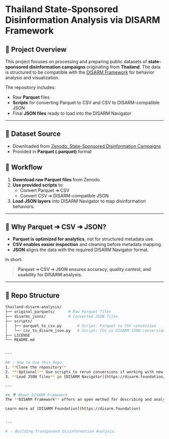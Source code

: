 # Thailand State-Sponsored Disinformation Analysis via DISARM Framework

## 📂 Project Overview
This project focuses on processing and preparing public datasets of **state-sponsored disinformation campaigns** originating from **Thailand**. The data is structured to be compatible with the [DISARM Framework](https://disarm.foundation/) for behavior analysis and visualization.

The repository includes:
- Raw **Parquet** files
- **Scripts** for converting Parquet to CSV and CSV to DISARM-compatible JSON
- Final **JSON files** ready to load into the DISARM Navigator

---

## 🔗 Dataset Source
- Downloaded from [Zenodo: State-Sponsored Disinformation Campaigns](https://zenodo.org/records/14189193)
- Provided in **Parquet (.parquet)** format


## 🔄 Workflow
1. **Download raw Parquet files** from Zenodo.
2. **Use provided scripts** to:
   - Convert Parquet ➔ CSV
   - Convert CSV ➔ DISARM-compatible JSON
3. **Load JSON layers** into DISARM Navigator to map disinformation behaviors.


---

## 🧵 Why Parquet ➔ CSV ➔ JSON?
- **Parquet is optimized for analytics**, not for structured metadata use.
- **CSV enables easier inspection** and cleaning before metadata mapping.
- **JSON** aligns the data with the required DISARM Navigator format.

In short:
> **Parquet ➔ CSV ➔ JSON ensures accuracy, quality control, and usability for DISARM analysis.**


---

## 📁 Repo Structure
```bash
thailand-disarm-analysis/
├── original_parquets/      # Raw Parquet files
├── disarms_jsons/          # Converted JSON files
├── scripts/
│   ├── parquet_to_csv.py       # Script: Parquet to CSV conversion
│   └── csv_to_disarm_json.py   # Script: CSV to DISARM JSON conversion
├── LICENSE
└── README.md


---

## 💡 How to Use This Repo
1. **Clone the repository**
2. **(Optional)** Use scripts to rerun conversions if working with new data.
3. **Load JSON files** in [DISARM Navigator](https://disarm.foundation/navigator) to visualize the campaigns.

---

## 🌍 About DISARM Framework
The **DISARM Framework** offers an open method for describing and analyzing information operations. It enables standardized sharing and detection of disinformation tactics.

Learn more at [DISARM Foundation](https://disarm.foundation)


---

# ✨ Building Transparent Disinformation Analysis.
